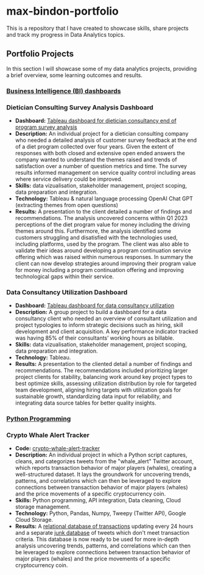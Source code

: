 # max-bindon-portfolio
This is a repository that I have created to showcase skills, share projects and track my progress in Data Analytics topics.

## Portfolio Projects

In this section I will showcase some of my data analytics projects, providing a brief overview, some learning outcomes and results. 

### <u>Business Intelligence (BI) dashboards</u>

### Dietician Consulting Survey Analysis Dashboard

- **Dashboard:** [Tableau dashboard for dietician consultancy end of program survey analysis](https://public.tableau.com/views/EndofProgramSurveyAnalysis/Dashboard2?:language=en-US&:display_count=n&:origin=viz_share_link)
- **Description:** An individual project for a dietician consulting company who needed a detailed analysis of customer survey feedback at the end of a diet program collected over four years. Given the extent of responses with both closed and extensive open ended answers the company wanted to understand the themes raised and trends of satisfaction over a number of question metrics and time. The survey results informed management on service quality control including areas where service delivery could be improved. 
- **Skills:** data vizualisation, stakeholder management, project scoping, data preparation and integration.
- **Technology:** Tableau & natural language processing OpenAI Chat GPT (extracting themes from open questions)
- **Results:** A presentation to the client detailed a number of findings and recommendations. The analysis uncovered concerns within Q1 2023 perceptions of the diet program value for money including the driving themes around this. Furthermore, the analysis  identified some customers struggling and disatisfied with the technologies used, including platforms, used by the program. The client was also able to validate their ideas around developing a program continuation service offering which was raised within numerous responses. In summary the client can now develop strategies around improving their program value for money including a program continuation offering and improving technological gaps within their service.
  
### Data Consultancy Utilization Dashboard 

- **Dashboard:** [Tableau dashboard for data consultancy utilization](https://public.tableau.com/views/Edgedashboardfinal/Dashboardfinaldraft?:language=en-US&:display_count=n&:origin=viz_share_link)
- **Description:** A group project to build a dashboard for a data consultancy client who needed an overview of consultant utilization and project typologies to inform strategic decisions such as hiring, skill    development and client acquisition. A key performance indicator tracked was having 85% of their consultants’ working hours as billable. 
- **Skills:** data vizualisation, stakeholder management, project scoping, data preparation and integration.
- **Technology:** Tableau.
- **Results:** A presentation to the cliented detail a number of findings and recommendations. The recommendations included prioritizing larger project clients for stability, balancing work around key project types to best optimize skills, assessing utilization distribution by role for targeted team development, aligning hiring targets with utilization goals for sustainable growth, standardizing data input for reliability, and integrating data source tables for better quality insights.

### <u>Python Programming</u>

### Crypto Whale Alert Tracker

- **Code:** [crypto-whale-alert-tracker](https://github.com/HypMax/crypto-whale-alert-tracker/blob/main/Whale_Alert_Tracker.py)
- **Description:** An individual project in which a Python script captures, cleans, and categorizes tweets from the "whale_alert" Twitter account, which reports transaction behavior of major players (whales), creating a well-structured dataset. It lays the groundwork for uncovering trends, patterns, and correlations which can then be leveraged to explore connections between transaction behavior of major players (whales) and the price movements of a specific cryptocurrency coin.
- **Skills:** Python programming, API integration, Data cleaning, Cloud storage management.
- **Technology:** Python, Pandas, Numpy, Tweepy (Twitter API), Google Cloud Storage.
- **Results:** A [relational database of transactions](https://github.com/HypMax/crypto-whale-alert-tracker/blob/main/whale_alert_tweets%20(SAMPLE%20OUTPUT).csv) updating every 24 hours and a separate [junk database](https://github.com/HypMax/crypto-whale-alert-tracker/blob/main/junk_whale_alert_tweets%20(SAMPLE%20OUTPUT).csv) of tweets which don't meet transaction criteria. This database is now ready to be used for more in-depth analysis uncovering trends, patterns, and correlations which can then be leveraged to explore connections between transaction behavior of major players (whales) and the price movements of a specific cryptocurrency coin.
